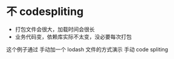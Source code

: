 # 不 codespliting
* 打包文件会很大，加载时间会很长
* 业务代码变，依赖库实际不太变，没必要每次打包

这个例子通过 手动加一个 lodash 文件的方式演示 手动 code spliting